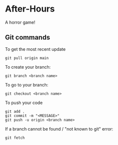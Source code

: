 # After-Hours

A horror game!


## Git commands

To get the most recent update
```
git pull origin main
```

To create your branch:
```
git branch <branch name>
```

To go to your branch:
```
git checkout <branch name>
```

To push your code
```
git add .
git commit -m "<MESSAGE>"
git push -u origin <branch name>
```

If a branch cannot be found / "not known to git" error:
```
git fetch
```
